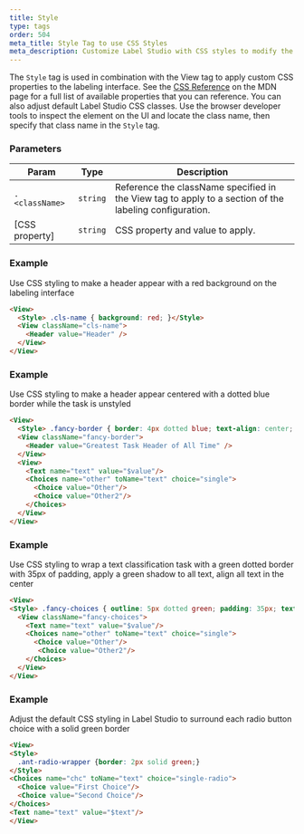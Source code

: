 ```yaml
---
title: Style
type: tags
order: 504
meta_title: Style Tag to use CSS Styles
meta_description: Customize Label Studio with CSS styles to modify the labeling interface for machine learning and data science projects.
---
```


The `Style` tag is used in combination with the View tag to apply custom CSS properties to the labeling interface. See the [CSS Reference](https://developer.mozilla.org/en-US/docs/Web/CSS/Reference) on the MDN page for a full list of available properties that you can reference. You can also adjust default Label Studio CSS classes. Use the browser developer tools to inspect the element on the UI and locate the class name, then specify that class name in the `Style` tag.

### Parameters

| Param | Type | Description |
| --- | --- | --- |
| `.<className>` | <code>string</code> | Reference the className specified in the View tag to apply to a section of the labeling configuration. |
| [CSS property] | <code>string</code> | CSS property and value to apply. |

### Example

Use CSS styling to make a header appear with a red background on the labeling interface

```html
<View>
  <Style> .cls-name { background: red; }</Style>
  <View className="cls-name">
    <Header value="Header" />
  </View>
</View>
```
### Example

Use CSS styling to make a header appear centered with a dotted blue border while the task is unstyled

```html
<View>
  <Style> .fancy-border { border: 4px dotted blue; text-align: center; }</Style>
  <View className="fancy-border">
    <Header value="Greatest Task Header of All Time" />
  </View>
  <View>
    <Text name="text" value="$value"/>
    <Choices name="other" toName="text" choice="single">
      <Choice value="Other"/>
      <Choice value="Other2"/>
    </Choices>
  </View>
</View>
```
### Example

Use CSS styling to wrap a text classification task with a green dotted border with 35px of padding, apply a green shadow to all text, align all text in the center

```html
<View>
<Style> .fancy-choices { outline: 5px dotted green; padding: 35px; text-shadow: 2px 2px green; text-align: center; } </Style>
  <View className="fancy-choices">
    <Text name="text" value="$value"/>
    <Choices name="other" toName="text" choice="single">
      <Choice value="Other"/>
       <Choice value="Other2"/>
    </Choices>
  </View>
</View>
```
### Example

Adjust the default CSS styling in Label Studio to surround each radio button choice with a solid green border

```html
<View>
<Style>
  .ant-radio-wrapper {border: 2px solid green;}
</Style>
<Choices name="chc" toName="text" choice="single-radio">
  <Choice value="First Choice"/>
  <Choice value="Second Choice"/>
</Choices>
<Text name="text" value="$text"/>
</View>
```
